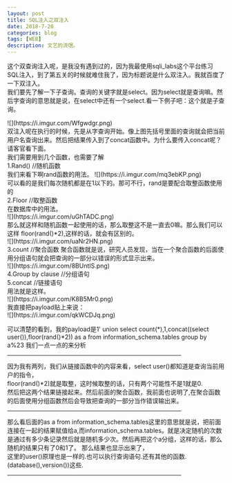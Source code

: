 ```yaml
---
layout: post
title: SQL注入之双注入
date: 2018-7-20
categories: blog
tags: [WEB]
description: 文艺的流氓。
---
```

<p>这个双查询注入呢，是我没有遇到过的，因为我最使用sqli_labs这个平台练习SQL注入，到了第五关的时候就难住我了，因为标题说是什么双注入。我就百度了一下双注入。<br>
我们要先了解一下子查询。查询的关键字就是select。因为select就是查询嘛。然后字查询的意思就是说，在select中还有一个select.看一下例子吧：这个就是子查询。</p>
![](https://i.imgur.com/Wfgwdgr.png)
<br>双注入呢在执行的时候，先是从字查询开始。像上图先括号里面的查询就会把当前用户名查询出来。然后把结果传入到了concat函数中。为什么要传入concat呢？请客官看下面。<br>
我们需要用到几个函数，也需要了解<br>
1.Rand()    //随机函数<br>
我们来看下啊rand函数的用法。
![](https://i.imgur.com/mq3ebKP.png)
<br>可以看的是我们每次随机都是在1以下的。那可不行，rand是要配合取整函数使用的<br>
2.Floor    //取整函数<br>
在数据库中的用法。<br>
![](https://i.imgur.com/uGhTADC.png)
<br>那么就这样和随机函数一起使用的话，那么取整这不是一直去0嘛。那么我们可以这样 floor(rand()*2),这样的话，就会有区别的。<br>
![](https://i.imgur.com/uaNr2HN.png)
<br>3.count    //聚合函数
聚合函数就是说，研究人员发现，当在一个聚合函数的后面使用分组语句就会把查询的一部分以错误的形式显示出来。<br>
![](https://i.imgur.com/8BUntIS.png)
<br>4.Group by clause    //分组语句<br>
5.concat       //链接语句<br>
用法就是这样。<br>
![](https://i.imgur.com/K8B5Mr0.png)
<br>我直接把payload贴上来说：<br>
![](https://i.imgur.com/qkWCDJq.png)
<p>可以清楚的看到，我的payload是1' union select count(*),1,concat((select user()),floor(rand()*2)) as a from information_schema.tables group by a%23 我们一点一点的来分析<br><HR style="border:1 dashed #987cb9" width="80%" color=#987cb9 SIZE=1>
因为我有两列，我们从链接函数中的内容来看，select user()都知道是查询当前用户的指令，<br>floor(rand()*2)就是取整，这时候取整的话，只有两个可能性不是1就是0.<br>然后把这两个结果链接起来。然后前面的聚合函数，我前面也说明了,在聚合函数的后面使用分组函数然后会导致把查询的一部分当作错误输出来。<br><HR style="border:1 dashed #987cb9" width="80%" color=#987cb9 SIZE=1>
那么看后面的as a from information_schema.tables这里的意思就是说，把前面连接在一起的结果赋值给a,而information_schema.tables。就是决定随机的次数是通过有多少条记录然后就是随机多少次。然后再把这个a分组，这样的话，那么随机的结果只有了0和1了。
那么结果也显示出来了，<br>这里的user()原理也是一样的.也可以执行查询语句.还有其他的函数.(database(),version())这些.</p>
<HR style="border:1 dashed #987cb9" width="80%" color=#987cb9 SIZE=1>






